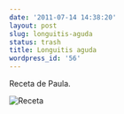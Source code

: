 ```yaml
---
date: '2011-07-14 14:38:20'
layout: post
slug: longuitis-aguda
status: trash
title: Longuitis aguda
wordpress_id: '56'
---
```


Receta de Paula.

 

![Receta](http://jjdenis.files.wordpress.com/2011/07/receta.png?w=300)
